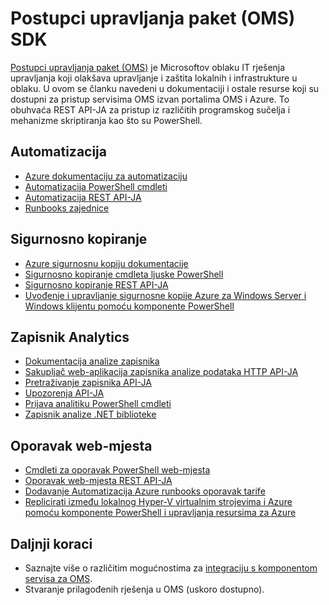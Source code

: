 <properties
   pageTitle="Postupci upravljanja paket (OMS) SDK | Microsoft Azure"
   description="U ovom se članku navedeni u dokumentaciji i ostale resurse koji su dostupni za pristup servisima OMS izvan portalima OMS i Azure.  To obuhvaća REST API-JA za pristup iz različitih programskog sučelja i mehanizme skriptiranja kao što su PowerShell"
   services="operations-management-suite"
   documentationCenter=""
   authors="bwren"
   manager="jwhit"
   editor="tysonn" />
<tags
   ms.service="operations-management-suite"
   ms.devlang="na"
   ms.topic="article"
   ms.tgt_pltfrm="na"
   ms.workload="infrastructure-services"
   ms.date="09/26/2016"
   ms.author="bwren" />

# <a name="operations-management-suite-oms-sdk"></a>Postupci upravljanja paket (OMS) SDK
[Postupci upravljanja paket (OMS)](../operations-management-suite/operations-management-suite-overview.md) je Microsoftov oblaku IT rješenja upravljanja koji olakšava upravljanje i zaštita lokalnih i infrastrukture u oblaku.  U ovom se članku navedeni u dokumentaciji i ostale resurse koji su dostupni za pristup servisima OMS izvan portalima OMS i Azure.  To obuhvaća REST API-JA za pristup iz različitih programskog sučelja i mehanizme skriptiranja kao što su PowerShell. 


## <a name="automation"></a>Automatizacija
- [Azure dokumentaciju za automatizaciju](http://azure.microsoft.com/documentation/services/automation)
- [Automatizacija PowerShell cmdleti](http://msdn.microsoft.com/library/dn690262.aspx)
- [Automatizacija REST API-JA](http://msdn.microsoft.com/library/mt662285.aspx)
- [Runbooks zajednice](https://gallery.technet.microsoft.com/scriptcenter/site/search?f%5B0%5D.Type=RootCategory&f%5B0%5D.Value=WindowsAzure&f%5B0%5D.Text=Windows%20Azure)



## <a name="backup"></a>Sigurnosno kopiranje
- [Azure sigurnosnu kopiju dokumentacije](http://azure.microsoft.com/documentation/services/backup)
- [Sigurnosno kopiranje cmdleta ljuske PowerShell](https://msdn.microsoft.com/library/mt619253.aspx)
- [Sigurnosno kopiranje REST API-JA](https://msdn.microsoft.com/library/azure/mt772375.aspx)
- [Uvođenje i upravljanje sigurnosne kopije Azure za Windows Server i Windows klijentu pomoću komponente PowerShell](../backup/backup-client-automation.md)


## <a name="log-analytics"></a>Zapisnik Analytics
- [Dokumentacija analize zapisnika](http://azure.microsoft.com/documentation/services/log-analytics)
- [Sakupljač web-aplikacija zapisnika analize podataka HTTP API-JA](../log-analytics/log-analytics-data-collector-api.md)
- [Pretraživanje zapisnika API-JA](../log-analytics/log-analytics-log-search-api.md)
- [Upozorenja API-JA](../log-analytics/log-analytics-api-alerts.md)
- [Prijava analitiku PowerShell cmdleti](https://msdn.microsoft.com/library/mt188224.aspx)
- [Zapisnik analize .NET biblioteke](https://www.nuget.org/packages/Microsoft.Azure.Management.OperationalInsights/0.16.0-preview)

## <a name="site-recovery"></a>Oporavak web-mjesta
- [Cmdleti za oporavak PowerShell web-mjesta](https://msdn.microsoft.com/library/mt637930.aspx)
- [Oporavak web-mjesta REST API-JA](https://msdn.microsoft.com/library/azure/mt750497.aspx)
- [Dodavanje Automatizacija Azure runbooks oporavak tarife](../site-recovery/site-recovery-runbook-automation.md)
- [Replicirati između lokalnog Hyper-V virtualnim strojevima i Azure pomoću komponente PowerShell i upravljanja resursima za Azure](../site-recovery/site-recovery-deploy-with-powershell-resource-manager.md)

## <a name="next-steps"></a>Daljnji koraci

- Saznajte više o različitim mogućnostima za [integraciju s komponentom servisa za OMS](operations-management-suite-integration.md).
- Stvaranje prilagođenih rješenja u OMS (uskoro dostupno).
